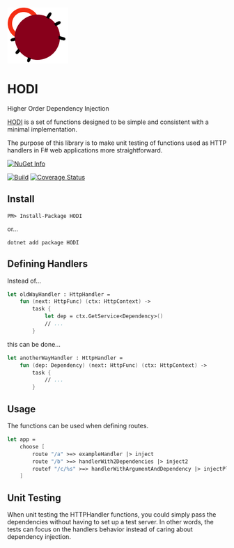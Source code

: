 ![HODI](https://raw.githubusercontent.com/ericfortmeyer/HODI/master/hodi.png)

# HODI

Higher Order Dependency Injection

[HODI](https://www.nuget.org/packages/HODI/) is a set of functions designed to be simple and consistent with a minimal implementation.

The purpose of this library is to make unit testing of functions used as HTTP handlers in F# web applications more straightforward.

[![NuGet Info](https://buildstats.info/nuget/HODI?includePreReleases=true)](https://www.nuget.org/packages/HODI/)

[![Build](https://github.com/ericfortmeyer/HODI/actions/workflows/multiple_builds.yml/badge.svg)](https://github.com/ericfortmeyer/HODI/actions/workflows/multiple_builds.yml)
[![Coverage Status](https://coveralls.io/repos/github/ericfortmeyer/HODI/badge.svg?branch=main)](https://coveralls.io/github/ericfortmeyer/HODI?branch=main)

## Install

```
PM> Install-Package HODI
```

or...

```
dotnet add package HODI
```

## Defining Handlers
Instead of...

```fsharp
let oldWayHandler : HttpHandler =
    fun (next: HttpFunc) (ctx: HttpContext) ->
        task {
            let dep = ctx.GetService<Dependency>()
            // ...
        }
```

this can be done...

```fsharp
let anotherWayHandler : HttpHandler =
    fun (dep: Dependency) (next: HttpFunc) (ctx: HttpContext) ->
        task {
            // ...
        }
```

## Usage
The functions can be used when defining routes.

```fsharp
let app =
    choose [
        route "/a" >=> exampleHandler |> inject
        route "/b" >=> handlerWith2Dependencies |> inject2
        routef "/c/%s" >=> handlerWithArgumentAndDependency |> injectPlus
    ]
```

## Unit Testing
When unit testing the HTTPHandler functions, you could simply pass the dependencies without having to set up a test server.
In other words, the tests can focus on the handlers behavior instead of caring about dependency injection.
